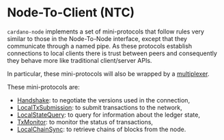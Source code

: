 # Node-To-Client (NTC)

`cardano-node` implements a set of mini-protocols that follow rules very similar
to those in the Node-To-Node interface, except that they communicate through a
named pipe. As these protocols establish connections to local clients there is
trust between peers and consequently they behave more like traditional
client/server APIs.

In particular, these mini-protocols will also be wrapped by a
[multiplexer](../network/multiplexing.md).

These mini-protocols are:

- [Handshake](handshake): to negotiate the versions used in the connection,
- [LocalTxSubmission](txsubmission2): to submit transactions to the network,
- [LocalStateQuery](state-query/README.md): to query for information about the ledger state,
- [TxMonitor](txmonitor): to monitor the status of transactions,
- [LocalChainSync](chainsync): to retrieve chains of blocks from the node.
